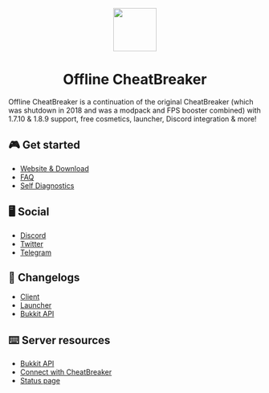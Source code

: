 <p align="center">
    <a href="https://offlinecheatbreaker.com"><img src="https://offlinecheatbreaker.com/v/images/logo-108.png" width="86" height="86"></a>
</p>

<h1 align="center">Offline CheatBreaker</h1>

Offline CheatBreaker is a continuation of the original CheatBreaker (which was shutdown in 2018 and was a modpack and FPS booster combined) with 1.7.10 & 1.8.9 support, free cosmetics, launcher, Discord integration & more!

## 🎮 Get started
- [Website & Download](https://offlinecheatbreaker.com)
- [FAQ](https://offlinecheatbreaker.com/faq)
- [Self Diagnostics](https://offlinecheatbreaker.com/self-diagnostics)

## 🖥️ Social
- [Discord](https://discord.offlinecheatbreaker.com)
- [Twitter](https://twitter.com/OfflineCB)
- [Telegram](https://t.me/OfflineCheatBreaker)

## 📝 Changelogs
- [Client](https://github.com/Offline-CheatBreaker/Client/releases)
- [Launcher](https://github.com/Offline-CheatBreaker/Launcher/releases)
- [Bukkit API](https://github.com/Offline-CheatBreaker/Bukkit-API/releases)

## ⌨️ Server resources
- [Bukkit API](https://github.com/Offline-CheatBreaker/Bukkit-API)
- [Connect with CheatBreaker](https://github.com/Offline-Cheatbreaker/Launcher/wiki/Connect-with-CheatBreaker)
- [Status page](https://status.offlinecheatbreaker.com)
